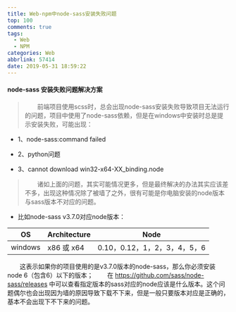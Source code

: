 ```yaml
---
title: Web-npm中node-sass安装失败问题
top: 100
comments: true
tags:
  - Web
  - NPM
categories: Web
abbrlink: 57414
date: 2019-05-31 18:59:22
---
```

<!--![](https://source.unsplash.com/random/800x200)-->
<!--&emsp;-->


#### node-sass 安装失败问题解决方案
>&emsp;&emsp;前端项目使用scss时，总会出现node-sass安装失败导致项目无法运行的问题，项目中使用了node-sass依赖，但是在windows中安装时总是提示安装失败，可能出现：

<!-- more -->

   - 1、node-sass:command failed
 
   - 2、python问题

   - 3、cannot download win32-x64-XX_binding.node

>&emsp;&emsp;诸如上面的问题，其实可能情况更多，但是最终解决的办法其实应该差不多，出现这种情况除了被墙了之外，很有可能是你电脑安装的node版本与sass版本不对应的问题。

   - 比如node-sass v3.7.0对应node版本：
   
|OS|Architecture|	Node
|----|----|----|
|windows	| x86 或 x64	| 0.10，0.12，1，2，3，4，5，6

&emsp;&emsp;这表示如果你的项目使用的是v3.7.0版本的node-sass，那么你必须安装node 6（包含6）以下的版本；
&emsp;&emsp;在 https://github.com/sass/node-sass/releases 中可以查看指定版本的sass对应的node应该是什么版本。这个问题偶尔也会出现因为墙的原因导致下载不下来，但是一般只要版本对应是正确的，基本不会出现下不下来的问题。
